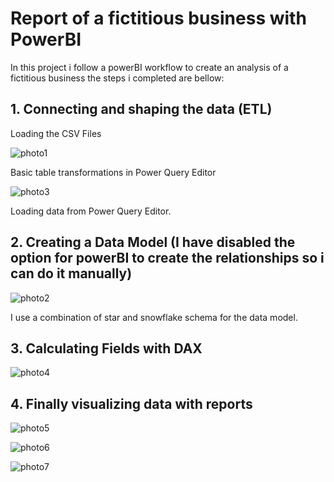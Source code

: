 # Report of a fictitious business with PowerBI

In this project i follow a powerBI workflow to create an analysis of a fictitious business the steps i completed are bellow: 

## **1. Connecting and shaping the data (ETL)**
   
Loading the CSV Files 

![photo1](https://github.com/giannisyp/Bussness_Report_PowerBI/assets/119696474/64becc87-d894-4828-8959-369e472ea36d)


Basic table transformations in Power Query Editor

![photo3](https://github.com/giannisyp/Bussness_Report_PowerBI/assets/119696474/788fc59b-0768-4028-a95c-0ba7d5040285)


Loading data from Power Query Editor.


## **2. Creating a Data Model (I have disabled the option for powerBI to create the relationships so i can do it manually)**

![photo2](https://github.com/giannisyp/Bussness_Report_PowerBI/assets/119696474/288ca57c-e5a3-4526-85a0-1cd7c2d9a7d2)

I use a combination of star and snowflake schema for the data model.

## **3. Calculating Fields with DAX**

![photo4](https://github.com/giannisyp/Bussness_Report_PowerBI/assets/119696474/b758614c-e602-4b23-a64a-bf35ede86e8f)

## **4. Finally visualizing data with reports**

![photo5](https://github.com/giannisyp/Bussness_Report_PowerBI/assets/119696474/43674cfd-574a-4c00-9690-4dc219c0dfdb)

![photo6](https://github.com/giannisyp/Bussness_Report_PowerBI/assets/119696474/0560e21e-c0a3-4733-b834-e4398311108e)

![photo7](https://github.com/giannisyp/Bussness_Report_PowerBI/assets/119696474/8bad9ffb-c92a-4795-a00a-4e2848b863eb)
